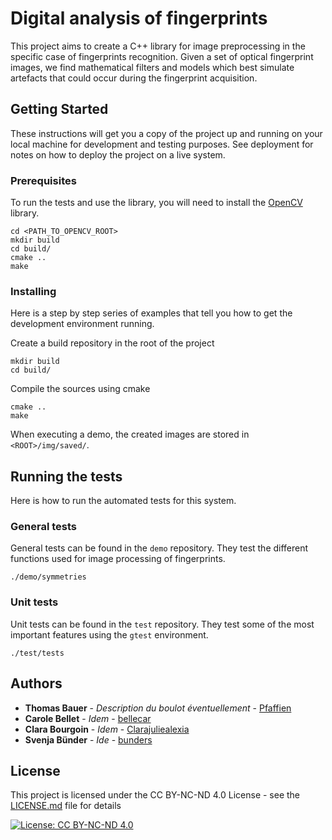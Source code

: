 # Digital analysis of fingerprints

This project aims to create a C++ library for image preprocessing in the specific case of fingerprints recognition. Given a set of optical fingerprint images, we find mathematical filters and models which best simulate artefacts that could occur during the fingerprint acquisition.

## Getting Started

These instructions will get you a copy of the project up and running on your local machine for development and testing purposes. See deployment for notes on how to deploy the project on a live system.

### Prerequisites

To run the tests and use the library, you will need to install the [OpenCV](https://github.com/opencv/opencv) library.

```
cd <PATH_TO_OPENCV_ROOT>
mkdir build
cd build/
cmake ..
make
```


### Installing

Here is a step by step series of examples that tell you how to get the development environment running.

Create a build repository in the root of the project

```
mkdir build
cd build/
```

Compile the sources using cmake

```
cmake ..
make
```
<!-- Change the structure of the program to save images in a build/img repository -->
When executing a demo, the created images are stored in `<ROOT>/img/saved/`.

## Running the tests

Here is how to run the automated tests for this system.

### General tests

General tests can be found in the `demo` repository. They test the different functions used for image processing of fingerprints.

```
./demo/symmetries
```

### Unit tests

Unit tests can be found in the `test` repository. They test some of the most important features using the `gtest` environment.

```
./test/tests
```

<!--## Built With

* [Dropwizard](http://www.dropwizard.io/1.0.2/docs/) - The web framework used
* [Maven](https://maven.apache.org/) - Dependency Management
* [ROME](https://rometools.github.io/rome/) - Used to generate RSS Feeds -->


## Authors

* **Thomas Bauer** - *Description du boulot éventuellement* - [Pfaffien](https://github.com/Pfaffien)
* **Carole Bellet** - *Idem* - [bellecar](https://github.com/bellecar)
* **Clara Bourgoin** - *Idem* - [Clarajuliealexia](https://github.com/Clarajuliealexia)
* **Svenja Bünder** - *Ide* - [bunders](https://github.com/bunders)


## License
This project is licensed under the CC BY-NC-ND 4.0 License - see the [LICENSE.md](LICENSE.md) file for details

[![License: CC BY-NC-ND 4.0](https://img.shields.io/badge/License-CC%20BY--NC--ND%204.0-lightgrey.svg)](https://creativecommons.org/licenses/by-nc-nd/4.0/)


<!--## Acknowledgments

* Hat tip to anyone whose code was used
* Inspiration
* etc-->
